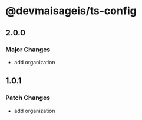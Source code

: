 # @devmaisageis/ts-config

## 2.0.0

### Major Changes

- add organization

## 1.0.1

### Patch Changes

- add organization

